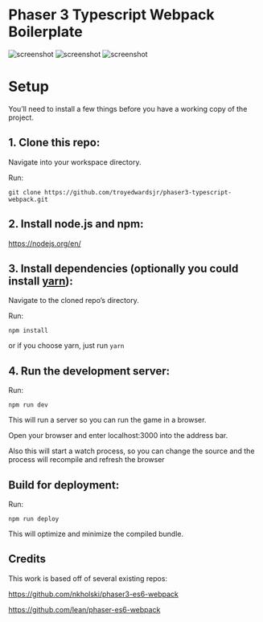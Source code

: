 # Phaser 3 Typescript Webpack Boilerplate
![screenshot](https://i.imgur.com/XXyX8KO.png)
![screenshot](https://i.imgur.com/YuzMdYi.png)
![screenshot](https://i.imgur.com/GIdIa5q.png)

# Setup
You’ll need to install a few things before you have a working copy of the project.

## 1. Clone this repo:

Navigate into your workspace directory.

Run:

```git clone https://github.com/troyedwardsjr/phaser3-typescript-webpack.git```

## 2. Install node.js and npm:

https://nodejs.org/en/


## 3. Install dependencies (optionally you could install [yarn](https://yarnpkg.com/)):

Navigate to the cloned repo’s directory.

Run:

```npm install```

or if you choose yarn, just run ```yarn```

## 4. Run the development server:

Run:

```npm run dev```

This will run a server so you can run the game in a browser.

Open your browser and enter localhost:3000 into the address bar.

Also this will start a watch process, so you can change the source and the process will recompile and refresh the browser


## Build for deployment:

Run:

```npm run deploy```

This will optimize and minimize the compiled bundle.

## Credits

This work is based off of several existing repos:

https://github.com/nkholski/phaser3-es6-webpack

https://github.com/lean/phaser-es6-webpack
